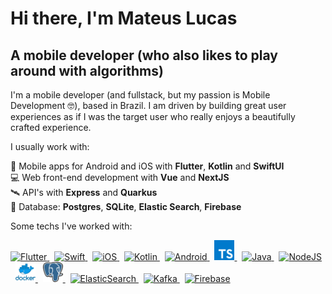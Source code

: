# Hi there, I'm Mateus Lucas

## A mobile developer (who also likes to play around with algorithms)

I'm a mobile developer (and fullstack, but my passion is Mobile Development 🤓), based in Brazil. I am driven by building great user experiences as if I was the target user who really enjoys a beautifully crafted experience.

I usually work with: 

📱 Mobile apps for Android and iOS with **Flutter**, **Kotlin** and **SwiftUI** <br/> 
💻 Web front-end development with **Vue** and **NextJS**<br/>
🛰️ API's with **Express** and **Quarkus**<br/>
💾 Database: **Postgres**, **SQLite**, **Elastic Search**, **Firebase**<br/>

Some techs I've worked with:

<p>
  <a href="https://flutter.dev" target="_blank" rel="noopener noreferrer">
    <img title="Flutter" src="https://res.cloudinary.com/startup-grind/image/upload/c_fill,dpr_2.0,f_auto,g_center,h_500,q_auto:good,w_500/v1/gcs/platform-data-dsc/events/flutter-logo-5086DD11C5-seeklogo.com__McAf8P7.png" height="32px"/>  
  </a>
  &nbsp;
  <a href="https://developer.apple.com/swift" target="_blank" rel="noopener noreferrer">
    <img title="Swift" src="https://developer.apple.com/assets/elements/icons/swift/swift-96x96_2x.png" height="32px"/>
  </a>
  &nbsp;
  <a href="https://www.apple.com/ios/ios-17" target="_blank" rel="noopener noreferrer">
    <img title="iOS" src="https://upload.wikimedia.org/wikipedia/commons/thumb/6/63/IOS_wordmark_%282017%29.svg/1920px-IOS_wordmark_%282017%29.svg.png" height="32px"/>  
  </a>
  &nbsp;
  <a href="https://kotlinlang.org" target="_blank" rel="noopener noreferrer">
    <img title="Kotlin" src="https://upload.wikimedia.org/wikipedia/commons/thumb/0/06/Kotlin_Icon.svg/1024px-Kotlin_Icon.svg.png?20171012085709" height="32px"/>
  </a>
  &nbsp;
  <a href="https://www.android.com" target="_blank" rel="noopener noreferrer">
    <img title="Android" src="https://upload.wikimedia.org/wikipedia/commons/thumb/2/26/Android_Robot_Head_2023.svg/660px-Android_Robot_Head_2023.svg.png" height="32px"/>
  </a>
  &nbsp;
  <a href="https://www.typescriptlang.org" target="_blank" rel="noopener noreferrer">
    <img title="TypeScript" src="https://raw.githubusercontent.com/github/explore/80688e429a7d4ef2fca1e82350fe8e3517d3494d/topics/typescript/typescript.png" height="32px"/>
  </a>
  &nbsp;
  <a href="https://www.java.com/en" target="_blank" rel="noopener noreferrer">
    <img title="Java" src="https://www.celsonunes.com.br/wp-content/uploads/2018/05/java-logo.png" height="32px"/>
  </a>
  &nbsp;
  <a href="https://nodejs.org/en" target="_blank" rel="noopener noreferrer">
    <img title="NodeJS" src="https://sdtimes.com/wp-content/uploads/2018/04/1_tfZa4vsI6UusJYt_fzvGnQ.png" height="32px"/> 
  </a>
  &nbsp;
  <a href="https://www.docker.com" target="_blank" rel="noopener noreferrer">
    <img title="Docker" src="https://raw.githubusercontent.com/github/explore/80688e429a7d4ef2fca1e82350fe8e3517d3494d/topics/docker/docker.png" height="32px"/>
  </a>
  &nbsp;
  <a href="https://www.postgresql.org" target="_blank" rel="noopener noreferrer">
    <img title="PostgreSQL" src="https://raw.githubusercontent.com/github/explore/80688e429a7d4ef2fca1e82350fe8e3517d3494d/topics/postgresql/postgresql.png" height="32px"/> 
  </a>
  &nbsp;
  <a href="https://www.elastic.co" target="_blank" rel="noopener noreferrer">
    <img title="ElasticSearch" src="https://cdn.freebiesupply.com/logos/large/2x/elastic-elasticsearch-logo-png-transparent.png" height="32px"/>
  </a>
  &nbsp;
  <a href="https://kafka.apache.org" target="_blank" rel="noopener noreferrer">
    <img title="Kafka" src="https://upload.wikimedia.org/wikipedia/commons/thumb/0/05/Apache_kafka.svg/1200px-Apache_kafka.svg.png" height="32px"/>
  </a>
  &nbsp;
  <a href="https://firebase.google.com" target="_blank" rel="noopener noreferrer">
    <img title="Firebase" src="https://img.icons8.com/color/452/firebase.png" height="32px"/>
  </a>
</p>
